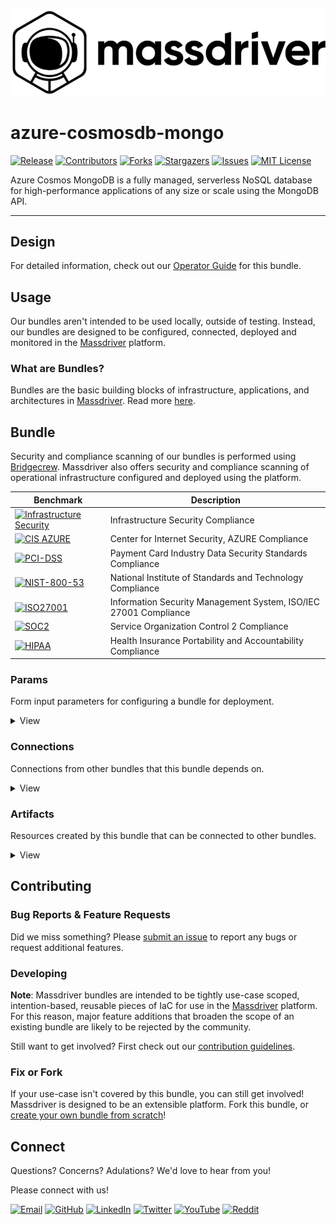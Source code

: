 [![Massdriver][logo]][website]

# azure-cosmosdb-mongo

[![Release][release_shield]][release_url]
[![Contributors][contributors_shield]][contributors_url]
[![Forks][forks_shield]][forks_url]
[![Stargazers][stars_shield]][stars_url]
[![Issues][issues_shield]][issues_url]
[![MIT License][license_shield]][license_url]


Azure Cosmos MongoDB is a fully managed, serverless NoSQL database for high-performance applications of any size or scale using the MongoDB API.


---

## Design

For detailed information, check out our [Operator Guide](operator.mdx) for this bundle.

## Usage

Our bundles aren't intended to be used locally, outside of testing. Instead, our bundles are designed to be configured, connected, deployed and monitored in the [Massdriver][website] platform.

### What are Bundles?

Bundles are the basic building blocks of infrastructure, applications, and architectures in [Massdriver][website]. Read more [here](https://docs.massdriver.cloud/concepts/bundles).

## Bundle


<!-- COMPLIANCE:START -->

Security and compliance scanning of our bundles is performed using [Bridgecrew](https://www.bridgecrew.cloud/). Massdriver also offers security and compliance scanning of operational infrastructure configured and deployed using the platform.

| Benchmark | Description |
|--------|---------------|
| [![Infrastructure Security](https://www.bridgecrew.cloud/badges/github/massdriver-cloud/azure-cosmosdb-mongo/general)](https://www.bridgecrew.cloud/link/badge?vcs=github&fullRepo=massdriver-cloud%2Fazure-cosmosdb-mongo&benchmark=INFRASTRUCTURE+SECURITY) | Infrastructure Security Compliance |
| [![CIS AZURE](https://www.bridgecrew.cloud/badges/github/massdriver-cloud/azure-cosmosdb-mongo/cis_azure)](https://www.bridgecrew.cloud/link/badge?vcs=github&fullRepo=massdriver-cloud%2Fazure-cosmosdb-mongo&benchmark=CIS+AZURE+V1.1) | Center for Internet Security, AZURE Compliance |
| [![PCI-DSS](https://www.bridgecrew.cloud/badges/github/massdriver-cloud/azure-cosmosdb-mongo/pci)](https://www.bridgecrew.cloud/link/badge?vcs=github&fullRepo=massdriver-cloud%2Fazure-cosmosdb-mongo&benchmark=PCI-DSS+V3.2) | Payment Card Industry Data Security Standards Compliance |
| [![NIST-800-53](https://www.bridgecrew.cloud/badges/github/massdriver-cloud/azure-cosmosdb-mongo/nist)](https://www.bridgecrew.cloud/link/badge?vcs=github&fullRepo=massdriver-cloud%2Fazure-cosmosdb-mongo&benchmark=NIST-800-53) | National Institute of Standards and Technology Compliance |
| [![ISO27001](https://www.bridgecrew.cloud/badges/github/massdriver-cloud/azure-cosmosdb-mongo/iso)](https://www.bridgecrew.cloud/link/badge?vcs=github&fullRepo=massdriver-cloud%2Fazure-cosmosdb-mongo&benchmark=ISO27001) | Information Security Management System, ISO/IEC 27001 Compliance |
| [![SOC2](https://www.bridgecrew.cloud/badges/github/massdriver-cloud/azure-cosmosdb-mongo/soc2)](https://www.bridgecrew.cloud/link/badge?vcs=github&fullRepo=massdriver-cloud%2Fazure-cosmosdb-mongo&benchmark=SOC2)| Service Organization Control 2 Compliance |
| [![HIPAA](https://www.bridgecrew.cloud/badges/github/massdriver-cloud/azure-cosmosdb-mongo/hipaa)](https://www.bridgecrew.cloud/link/badge?vcs=github&fullRepo=massdriver-cloud%2Fazure-cosmosdb-mongo&benchmark=HIPAA) | Health Insurance Portability and Accountability Compliance |

<!-- COMPLIANCE:END -->

### Params

Form input parameters for configuring a bundle for deployment.

<details>
<summary>View</summary>

<!-- PARAMS:START -->
## Properties

- **`backups`** *(object)*: Enable and configure backups for your database. Backup type cannot be changed after provisioning.
  - **`backup_type`** *(string)*: The backup type to use for the Cosmos DB account. This cannot be changed after it is set. Must be one of: `['None', 'Continuous', 'Periodic']`. Default: `None`.
- **`database`** *(object)*
  - **`consistency_level`** *(string)*: The consistency level to use for this CosmosDB Account. [Learn more](https://learn.microsoft.com/en-us/azure/cosmos-db/consistency-levels).
    - **One of**
      - Strong (highest consistency, highest latency, lower throughput)
      - Bounded Staleness (consistency, latency, and throughput varies)
      - Eventual (lowest consistency, lowest latency, high throughput)
  - **`mongo_server_version`** *(string)*: The server version of the MongoDB account. Must be one of: `['4.2', '4.0', '3.6']`.
  - **`serverless`** *(boolean)*: Default: `False`.
  - **`total_throughput_limit`** *(integer)*: The total throughput limit imposed on this Cosmos DB account in RU/s (-1 means no limit). Minimum: `-1`. Maximum: `10000000000000000`.
- **`geo_redundancy`** *(object)*
  - **`additional_regions`** *(array)*: Default: `[]`.
    - **Items** *(object)*: Configuration of a failover region region.
      - **`failover_priority`** *(integer)*: The failover priority of the region. The lower the value, the higher the priority is. Minimum value is 2, maximum value is 100. Minimum: `2`. Maximum: `100`.
      - **`location`** *(string)*: The Azure region to host replicated data.
  - **`automatic_failover`** *(boolean)*: Default: `False`.
  - **`multi_region_writes`** *(boolean)*: Default: `False`.
- **`monitoring`** *(object)*
  - **`mode`** *(string)*: Enable and customize Function App metric alarms. Default: `AUTOMATED`.
    - **One of**
      - Automated
      - Custom
      - Disabled
- **`network`** *(object)*
  - **`auto`** *(boolean)*: Enabling this will automatically select an available CIDR range for your database. Unchecking will require you to specify the CIDR. Default: `True`.
## Examples

  ```json
  {
      "__name": "Development",
      "backups": {
          "backup_type": "None"
      },
      "database": {
          "mongo_server_version": "4.2",
          "serverless": true,
          "total_throughput_limit": 100000
      }
  }
  ```

  ```json
  {
      "__name": "Production",
      "backups": {
          "backup_type": "Continuous"
      },
      "database": {
          "mongo_server_version": "4.2",
          "serverless": false,
          "total_throughput_limit": -1
      },
      "geo_redundancy": {
          "automatic_failover": true
      }
  }
  ```

<!-- PARAMS:END -->

</details>

### Connections

Connections from other bundles that this bundle depends on.

<details>
<summary>View</summary>

<!-- CONNECTIONS:START -->
## Properties

- **`azure_service_principal`** *(object)*: . Cannot contain additional properties.
  - **`data`** *(object)*
    - **`client_id`** *(string)*: A valid UUID field.

      Examples:
      ```json
      "123xyz99-ab34-56cd-e7f8-456abc1q2w3e"
      ```

    - **`client_secret`** *(string)*
    - **`subscription_id`** *(string)*: A valid UUID field.

      Examples:
      ```json
      "123xyz99-ab34-56cd-e7f8-456abc1q2w3e"
      ```

    - **`tenant_id`** *(string)*: A valid UUID field.

      Examples:
      ```json
      "123xyz99-ab34-56cd-e7f8-456abc1q2w3e"
      ```

  - **`specs`** *(object)*
- **`azure_virtual_network`** *(object)*: . Cannot contain additional properties.
  - **`data`** *(object)*
    - **`infrastructure`** *(object)*
      - **`cidr`** *(string)*

        Examples:
        ```json
        "10.100.0.0/16"
        ```

        ```json
        "192.24.12.0/22"
        ```

      - **`default_subnet_id`** *(string)*: Azure Resource ID.

        Examples:
        ```json
        "/subscriptions/12345678-1234-1234-abcd-1234567890ab/resourceGroups/resource-group-name/providers/Microsoft.Network/virtualNetworks/network-name"
        ```

      - **`id`** *(string)*: Azure Resource ID.

        Examples:
        ```json
        "/subscriptions/12345678-1234-1234-abcd-1234567890ab/resourceGroups/resource-group-name/providers/Microsoft.Network/virtualNetworks/network-name"
        ```

  - **`specs`** *(object)*
    - **`azure`** *(object)*: .
      - **`region`** *(string)*: Select the Azure region you'd like to provision your resources in.
<!-- CONNECTIONS:END -->

</details>

### Artifacts

Resources created by this bundle that can be connected to other bundles.

<details>
<summary>View</summary>

<!-- ARTIFACTS:START -->
## Properties

- **`mongo_authentication`** *(object)*: mongo cluster authentication and cloud-specific configuration. Cannot contain additional properties.
  - **`data`** *(object)*
    - **`authentication`**: Mongo connection string. Cannot contain additional properties.
      - **`hostname`** *(string)*
      - **`password`** *(string)*
      - **`port`** *(integer)*: Port number. Minimum: `0`. Maximum: `65535`.
      - **`username`** *(string)*
    - **`infrastructure`** *(object)*: Mongo cluster infrastructure configuration.
      - **One of**
        - Kuberenetes infrastructure config*object*: . Cannot contain additional properties.
          - **`kubernetes_namespace`** *(string)*
          - **`kubernetes_service`** *(string)*
        - Azure Infrastructure Resource ID*object*: Minimal Azure Infrastructure Config. Cannot contain additional properties.
          - **`ari`** *(string)*: Azure Resource ID.

            Examples:
            ```json
            "/subscriptions/12345678-1234-1234-abcd-1234567890ab/resourceGroups/resource-group-name/providers/Microsoft.Network/virtualNetworks/network-name"
            ```

        - MongoDB Atlas Cluster Infrastructure*object*: Minimal MongoDB Atlas cluster infrastructure config. Cannot contain additional properties.
          - **`cluster_id`** *(string)*
          - **`project_id`** *(string)*
  - **`specs`** *(object)*
    - **`mongo`** *(object)*: Informs downstream bundles of Mongo specific data. Cannot contain additional properties.
      - **`version`** *(string)*: Currently deployed Mongo version.
<!-- ARTIFACTS:END -->

</details>

## Contributing

<!-- CONTRIBUTING:START -->

### Bug Reports & Feature Requests

Did we miss something? Please [submit an issue](https://github.com/massdriver-cloud/azure-cosmosdb-mongo/issues) to report any bugs or request additional features.

### Developing

**Note**: Massdriver bundles are intended to be tightly use-case scoped, intention-based, reusable pieces of IaC for use in the [Massdriver][website] platform. For this reason, major feature additions that broaden the scope of an existing bundle are likely to be rejected by the community.

Still want to get involved? First check out our [contribution guidelines](https://docs.massdriver.cloud/bundles/contributing).

### Fix or Fork

If your use-case isn't covered by this bundle, you can still get involved! Massdriver is designed to be an extensible platform. Fork this bundle, or [create your own bundle from scratch](https://docs.massdriver.cloud/bundles/development)!

<!-- CONTRIBUTING:END -->

## Connect

<!-- CONNECT:START -->

Questions? Concerns? Adulations? We'd love to hear from you!

Please connect with us!

[![Email][email_shield]][email_url]
[![GitHub][github_shield]][github_url]
[![LinkedIn][linkedin_shield]][linkedin_url]
[![Twitter][twitter_shield]][twitter_url]
[![YouTube][youtube_shield]][youtube_url]
[![Reddit][reddit_shield]][reddit_url]

<!-- markdownlint-disable -->

[logo]: https://raw.githubusercontent.com/massdriver-cloud/docs/main/static/img/logo-with-logotype-horizontal-400x110.svg
[docs]: https://docs.massdriver.cloud/?utm_source=github&utm_medium=readme&utm_campaign=azure-cosmosdb-mongo&utm_content=docs
[website]: https://www.massdriver.cloud/?utm_source=github&utm_medium=readme&utm_campaign=azure-cosmosdb-mongo&utm_content=website
[github]: https://github.com/massdriver-cloud?utm_source=github&utm_medium=readme&utm_campaign=azure-cosmosdb-mongo&utm_content=github
[slack]: https://massdriverworkspace.slack.com/?utm_source=github&utm_medium=readme&utm_campaign=azure-cosmosdb-mongo&utm_content=slack
[linkedin]: https://www.linkedin.com/company/massdriver/?utm_source=github&utm_medium=readme&utm_campaign=azure-cosmosdb-mongo&utm_content=linkedin



[contributors_shield]: https://img.shields.io/github/contributors/massdriver-cloud/azure-cosmosdb-mongo.svg?style=for-the-badge
[contributors_url]: https://github.com/massdriver-cloud/azure-cosmosdb-mongo/graphs/contributors
[forks_shield]: https://img.shields.io/github/forks/massdriver-cloud/azure-cosmosdb-mongo.svg?style=for-the-badge
[forks_url]: https://github.com/massdriver-cloud/azure-cosmosdb-mongo/network/members
[stars_shield]: https://img.shields.io/github/stars/massdriver-cloud/azure-cosmosdb-mongo.svg?style=for-the-badge
[stars_url]: https://github.com/massdriver-cloud/azure-cosmosdb-mongo/stargazers
[issues_shield]: https://img.shields.io/github/issues/massdriver-cloud/azure-cosmosdb-mongo.svg?style=for-the-badge
[issues_url]: https://github.com/massdriver-cloud/azure-cosmosdb-mongo/issues
[release_url]: https://github.com/massdriver-cloud/azure-cosmosdb-mongo/releases/latest
[release_shield]: https://img.shields.io/github/release/massdriver-cloud/azure-cosmosdb-mongo.svg?style=for-the-badge
[license_shield]: https://img.shields.io/github/license/massdriver-cloud/azure-cosmosdb-mongo.svg?style=for-the-badge
[license_url]: https://github.com/massdriver-cloud/azure-cosmosdb-mongo/blob/main/LICENSE


[email_url]: mailto:support@massdriver.cloud
[email_shield]: https://img.shields.io/badge/email-Massdriver-black.svg?style=for-the-badge&logo=mail.ru&color=000000
[github_url]: mailto:support@massdriver.cloud
[github_shield]: https://img.shields.io/badge/follow-Github-black.svg?style=for-the-badge&logo=github&color=181717
[linkedin_url]: https://linkedin.com/in/massdriver-cloud
[linkedin_shield]: https://img.shields.io/badge/follow-LinkedIn-black.svg?style=for-the-badge&logo=linkedin&color=0A66C2
[twitter_url]: https://twitter.com/massdriver?utm_source=github&utm_medium=readme&utm_campaign=azure-cosmosdb-mongo&utm_content=twitter
[twitter_shield]: https://img.shields.io/badge/follow-Twitter-black.svg?style=for-the-badge&logo=twitter&color=1DA1F2
[discourse_url]: https://community.massdriver.cloud?utm_source=github&utm_medium=readme&utm_campaign=azure-cosmosdb-mongo&utm_content=discourse
[discourse_shield]: https://img.shields.io/badge/join-Discourse-black.svg?style=for-the-badge&logo=discourse&color=000000
[youtube_url]: https://www.youtube.com/channel/UCfj8P7MJcdlem2DJpvymtaQ
[youtube_shield]: https://img.shields.io/badge/subscribe-Youtube-black.svg?style=for-the-badge&logo=youtube&color=FF0000
[reddit_url]: https://www.reddit.com/r/massdriver
[reddit_shield]: https://img.shields.io/badge/subscribe-Reddit-black.svg?style=for-the-badge&logo=reddit&color=FF4500

<!-- markdownlint-restore -->

<!-- CONNECT:END -->
